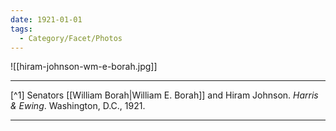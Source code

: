 ```yaml
---
date: 1921-01-01
tags:
  - Category/Facet/Photos
---
```

![[hiram-johnson-wm-e-borah.jpg]]

---

[^1] Senators [[William Borah|William E. Borah]] and Hiram Johnson. *Harris & Ewing*. Washington, D.C., 1921.

---
